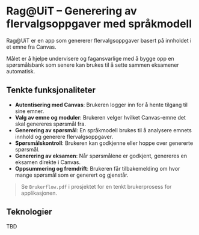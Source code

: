 # Rag@UiT – Generering av flervalgsoppgaver med språkmodell

Rag@UiT er en app som genererer flervalgsoppgaver basert på innholdet i et emne fra Canvas. 

Målet er å hjelpe undervisere og fagansvarlige med å bygge opp en spørsmålsbank som senere kan brukes til å sette sammen eksamener automatisk.

## Tenkte funksjonaliteter

- **Autentisering med Canvas**: Brukeren logger inn for å hente tilgang til sine emner.
- **Valg av emne og moduler**: Brukeren velger hvilket Canvas-emne det skal genereres spørsmål fra.
- **Generering av spørsmål**: En språkmodell brukes til å analysere emnets innhold og generere flervalgsoppgaver.
- **Spørsmålskontroll**: Brukeren kan godkjenne eller hoppe over genererte spørsmål.
- **Generering av eksamen**: Når spørsmålene er godkjent, genereres en eksamen direkte i Canvas.
- **Oppsummering og fremdrift**: Brukeren får tilbakemelding om hvor mange spørsmål som er generert og gjenstår.

> Se `Brukerflow.pdf` i prosjektet for en tenkt brukerprosess for applikasjonen.

## Teknologier

TBD
